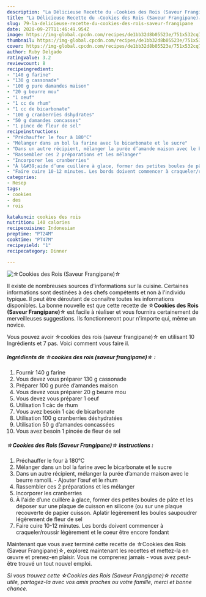 ```yaml
---
description: "La Délicieuse Recette du ☆Cookies des Rois (Saveur Frangipane)☆"
title: "La Délicieuse Recette du ☆Cookies des Rois (Saveur Frangipane)☆"
slug: 79-la-delicieuse-recette-du-cookies-des-rois-saveur-frangipane
date: 2020-09-27T11:46:49.954Z
image: https://img-global.cpcdn.com/recipes/de1bb32d8b05523e/751x532cq70/☆cookies-des-rois-saveur-frangipane☆-photo-principale-de-la-recette.jpg
thumbnail: https://img-global.cpcdn.com/recipes/de1bb32d8b05523e/751x532cq70/☆cookies-des-rois-saveur-frangipane☆-photo-principale-de-la-recette.jpg
cover: https://img-global.cpcdn.com/recipes/de1bb32d8b05523e/751x532cq70/☆cookies-des-rois-saveur-frangipane☆-photo-principale-de-la-recette.jpg
author: Ruby Delgado
ratingvalue: 3.2
reviewcount: 8
recipeingredient:
- "140 g farine"
- "130 g cassonade"
- "100 g pure damandes maison"
- "20 g beurre mou"
- "1 oeuf"
- "1 cc de rhum"
- "1 cc de bicarbonate"
- "100 g cranberries dshydrates"
- "50 g damandes concasses"
- "1 pince de fleur de sel"
recipeinstructions:
- "Préchauffer le four à 180°C"
- "Mélanger dans un bol la farine avec le bicarbonate et le sucre"
- "Dans un autre récipient, mélanger la purée d’amande maison avec le beurre ramolli. Ajouter l’œuf et le rhum"
- "Rassembler ces 2 préparations et les mélanger"
- "Incorporer les cranberries"
- "À l&#39;aide d’une cuillère à glace, former des petites boules de pâte et les déposer sur une plaque de cuisson en silicone (ou sur une plaque recouverte de papier cuisson. Aplatir légèrement les boules saupoudrer légèrement de fleur de sel"
- "Faire cuire 10-12 minutes. Les bords doivent commencer à craqueler/roussir légèrement et le coeur être encore fondant"
categories:
- Resep
tags:
- cookies
- des
- rois

katakunci: cookies des rois 
nutrition: 140 calories
recipecuisine: Indonesian
preptime: "PT24M"
cooktime: "PT47M"
recipeyield: "1"
recipecategory: Dinner

---
```



![☆Cookies des Rois (Saveur Frangipane)☆](https://img-global.cpcdn.com/recipes/de1bb32d8b05523e/751x532cq70/☆cookies-des-rois-saveur-frangipane☆-photo-principale-de-la-recette.jpg)

Il existe de nombreuses sources d'informations sur la cuisine. Certaines informations sont destinées à des chefs compétents et non à l'individu typique. Il peut être déroutant de connaître toutes les informations disponibles. La bonne nouvelle est que cette recette de <strong> ☆Cookies des Rois (Saveur Frangipane)☆ </strong> est facile à réaliser et vous fournira certainement de merveilleuses suggestions. Ils fonctionneront pour n'importe qui, même un novice.

<!--inarticleads1-->

Vous pouvez avoir ☆cookies des rois (saveur frangipane)☆ en utilisant 10 Ingrédients et 7 pas. Voici comment vous faire il.

##### Ingrédients de ☆cookies des rois (saveur frangipane)☆ :

1. Fournir 140 g farine
1. Vous devez vous préparer 130 g cassonade
1. Préparer 100 g purée d’amandes maison
1. Vous devez vous préparer 20 g beurre mou
1. Vous devez vous préparer 1 oeuf
1. Utilisation 1 càc de rhum
1. Vous avez besoin 1 càc de bicarbonate
1. Utilisation 100 g cranberries déshydratées
1. Utilisation 50 g d’amandes concassées
1. Vous avez besoin 1 pincée de fleur de sel




<!--inarticleads2-->

##### ☆Cookies des Rois (Saveur Frangipane)☆ instructions :

1. Préchauffer le four à 180°C
1. Mélanger dans un bol la farine avec le bicarbonate et le sucre
1. Dans un autre récipient, mélanger la purée d’amande maison avec le beurre ramolli. - Ajouter l’œuf et le rhum
1. Rassembler ces 2 préparations et les mélanger
1. Incorporer les cranberries
1. À l&#39;aide d’une cuillère à glace, former des petites boules de pâte et les déposer sur une plaque de cuisson en silicone (ou sur une plaque recouverte de papier cuisson. Aplatir légèrement les boules saupoudrer légèrement de fleur de sel
1. Faire cuire 10-12 minutes. Les bords doivent commencer à craqueler/roussir légèrement et le coeur être encore fondant




<!--inarticleads1-->

<p>
Maintenant que vous avez terminé cette recette de ☆Cookies des Rois (Saveur Frangipane)☆, explorez maintenant les recettes et mettez-la en œuvre et prenez-en plaisir. Vous ne comprenez jamais - vous avez peut-être trouvé un tout nouvel emploi.
</p>

<p>
<i>Si vous trouvez cette ☆Cookies des Rois (Saveur Frangipane)☆ recette utile, partagez-la avec vos amis proches ou votre famille, merci et bonne chance.</i>
</p>
